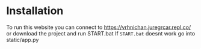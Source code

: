 # Installation
To run this website you can connect to https://vrhnichan.juregrcar.repl.co/ or download the project and run START.bat
If `START.bat` doesnt work go into static/app.py
